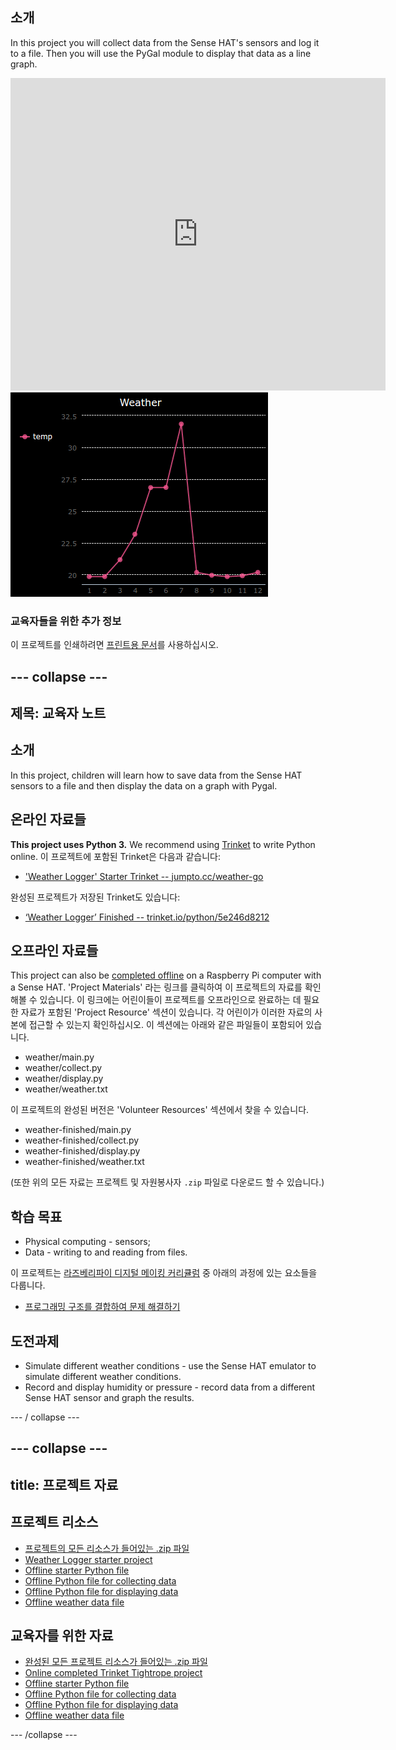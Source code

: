 ## 소개

In this project you will collect data from the Sense HAT's sensors and log it to a file. Then you will use the PyGal module to display that data as a line graph.

<div class="trinket">
  <iframe src="https://trinket.io/embed/python/5e246d8212?outputOnly=true&start=result" width="600" height="500" frameborder="0" marginwidth="0" marginheight="0" allowfullscreen mark="crwd-mark">
</iframe> <img src="images/weather-final.png" />
</div>

### 교육자들을 위한 추가 정보

이 프로젝트를 인쇄하려면 [프린트용 문서](https://projects.raspberrypi.org/en/projects/weather-logger/print)를 사용하십시오.

## \--- collapse \---

## 제목: 교육자 노트

## 소개

In this project, children will learn how to save data from the Sense HAT sensors to a file and then display the data on a graph with Pygal.

## 온라인 자료들

**This project uses Python 3.** We recommend using [Trinket](https://trinket.io/) to write Python online. 이 프로젝트에 포함된 Trinket은 다음과 같습니다:

* ['Weather Logger' Starter Trinket -- jumpto.cc/weather-go](http://jumpto.cc/weather-go)

완성된 프로젝트가 저장된 Trinket도 있습니다:

* [‘Weather Logger’ Finished -- trinket.io/python/5e246d8212](https://trinket.io/python/5e246d8212)

## 오프라인 자료들

This project can also be [completed offline](https://www.codeclubprojects.org/en-GB/resources/physical-sense-hat/) on a Raspberry Pi computer with a Sense HAT. 'Project Materials' 라는 링크를 클릭하여 이 프로젝트의 자료를 확인해볼 수 있습니다. 이 링크에는 어린이들이 프로젝트를 오프라인으로 완료하는 데 필요한 자료가 포함된 'Project Resource' 섹션이 있습니다. 각 어린이가 이러한 자료의 사본에 접근할 수 있는지 확인하십시오. 이 섹션에는 아래와 같은 파일들이 포함되어 있습니다.

* weather/main.py
* weather/collect.py
* weather/display.py
* weather/weather.txt

이 프로젝트의 완성된 버전은 'Volunteer Resources' 섹션에서 찾을 수 있습니다.

* weather-finished/main.py
* weather-finished/collect.py
* weather-finished/display.py
* weather-finished/weather.txt

(또한 위의 모든 자료는 프로젝트 및 자원봉사자 `.zip` 파일로 다운로드 할 수 있습니다.)

## 학습 목표

* Physical computing - sensors;
* Data - writing to and reading from files.

이 프로젝트는 [라즈베리파이 디지털 메이킹 커리큘럼](http://rpf.io/curriculum) 중 아래의 과정에 있는 요소들을 다룹니다.

* [프로그래밍 구조를 결합하여 문제 해결하기](https://www.raspberrypi.org/curriculum/programming/builder)

## 도전과제

* Simulate different weather conditions - use the Sense HAT emulator to simulate different weather conditions. 
* Record and display humidity or pressure - record data from a different Sense HAT sensor and graph the results. 

\--- / collapse \---

## \--- collapse \---

## title: 프로젝트 자료

## 프로젝트 리소스

* [프로젝트의 모든 리소스가 들어있는 .zip 파일](resources/weather-logger-project-resources.zip)
* [Weather Logger starter project](http://jumpto.cc/weather-go)
* [Offline starter Python file](resources/weather-logger-main.py)
* [Offline Python file for collecting data](resources/weather-logger-collect.py)
* [Offline Python file for displaying data](resources/weather-logger-display.py)
* [Offline weather data file](resources/weather--loggerweather.txt)

## 교육자를 위한 자료

* [완성된 모든 프로젝트 리소스가 들어있는 .zip 파일](resources/weather-logger-volunteer-resources.zip)
* [Online completed Trinket Tightrope project](https://trinket.io/python/5e246d8212)
* [Offline starter Python file](resources/weather-logger-finished-main.py)
* [Offline Python file for collecting data](resources/weather-logger-finished-collect.py)
* [Offline Python file for displaying data](resources/weather-logger-finished-display.py)
* [Offline weather data file](resources/weather-logger-finished-weather.txt)

\--- /collapse \---